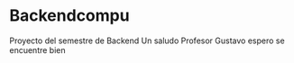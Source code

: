 # Backendcompu
Proyecto del semestre de Backend
Un saludo Profesor Gustavo espero se encuentre bien

